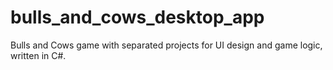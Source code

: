 # bulls_and_cows_desktop_app
Bulls and Cows game with separated projects for UI design and game logic, written in C#.

